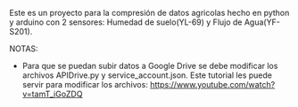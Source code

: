 Este es un proyecto para la compresión de datos agricolas hecho en python y arduino con 2 sensores: Humedad de suelo(YL-69) y Flujo de Agua(YF-S201).

NOTAS:
* Para que se puedan subir datos a Google Drive se debe modificar los archivos APIDrive.py y service_account.json.
  Este tutorial les puede servir para modificar los archivos: https://www.youtube.com/watch?v=tamT_iGoZDQ
  
